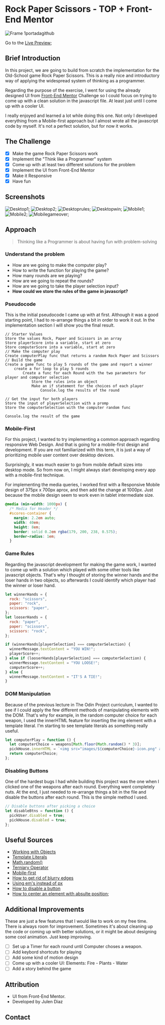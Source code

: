 # Rock Paper Scissors - TOP + Front-End Mentor

![Frame 1portadagithub](https://user-images.githubusercontent.com/66780327/115557714-475ba980-a2b2-11eb-870c-5dd59aa5517f.png)

Go to the [Live Preview](https://shifujulen.github.io/rock-paper-scissors/);

## Brief Introduction

In this project, we are going to build from scratch the implementation for the Old-School game Rock Paper Scissors. This is a really nice and introductory way of applying the widespread system of thinking as a programmer.

Regarding the purpose of the exercise, I went for using the already designed UI from [Front-End Mentor](https://www.frontendmentor.io/) Challenge so I could focus on trying to come up with a clean solution in the javascript file. At least just until I come up with a cooler UI.

I really enjoyed and learned a lot while doing this one. Not only I developed everything from a Mobile-first approach but I almost wrote all the javascript code by myself. It's not a perfect solution, but for now it works.

## The Challenge

- [x] Make the game Rock Paper Scissors work
- [x] Implement the "Think like a Programmer" system
- [x] Come up with at least two different solutions for the problem
- [x] Implement the UI from Front-End Mentor
- [x] Make it Responsive
- [x] Have fun

## Screenshots

![Desktop1](/screenshots/desktop1.PNG);
![Desktop2](/screenshots/desktop2.PNG);
![Desktoprules](/screenshots/rules.PNG);
![Desktopwin](/screenshots/winthegame.PNG);
![Mobile1](/screenshots/mobile1.PNG);
![Mobile2](/screenshots/mobile2.PNG);
![Mobilegameover](/screenshots/mobile-gameover.PNG);

## Approach

> Thinking like a Programmer is about having fun with problem-solving

### Understand the problem

- How are we going to make the computer play?
- How to write the function for playing the game?
- How many rounds are we playing?
- How are we going to repeat the rounds?
- How are we going to take the player selection input?
- **How could we store the rules of the game in javascript?**

### Pseudocode

This is the initial pseudocode I came up with at first. Although it was a good starting point, I had to re-arrange things a bit in order to work it out. In the implementation section I will show you the final result.

```
// Starter Values
Store the values Rock, Paper and Scissors in an array
Store playerScore into a variable, start at zero
Store computerScore into a variable, start at zero
// Make the computer play
Create computerPlay func that returns a random Rock Paper and Scissors
// Build the game
Create a game func to play 5 rounds of the game and report a winner
    create a for loop to play 5 rounds
        Create a func for each Round with the two parameters for player and computer selection
            Store the rules into an object
            Make an if statement for the choices of each player
                Console.log the results of the round

// Get the input for both players
Store the input of playerSelection with a promp
Store the computerSelection with the computer random func

Console.log the result of the game
```

### Mobile-First

For this project, I wanted to try implementing a common approach regarding responsive Web Design. And that is going for a mobile-first design and development. If you are not familiarized with this term, it is just a way of prioritizing mobile user content over desktop devices.

Surprisingly, it was much easier to go from mobile default sizes into desktop mode. So from now on, I might always start developing every app with a mobile-first technique.

For implementing the media queries, I worked first with a Responsive Mobile design of 375px x 700px aprox, and then add the change at 1000px. Just because the mobile design seem to work even in tablet intermediate size.

```css
@media (min-width: 1000px) {
  /* Media for Header */
  #scores-container {
    margin: 2.2em auto;
    width: 40em;
    height: 8em;
    border: solid 0.2em rgba(179, 200, 238, 0.575);
    border-radius: 1em;
  }
```

### Game Rules

Regarding the javascript development for making the game work, I wanted to come up with a solution which played with some other tools like javascript objects. That's why I thought of storing the winner hands and the loser hands in two objects, so afterwards I could identify which player had the winner or loser hand.

```javascript
let winnerHands = {
  rock: "scissors",
  paper: "rock",
  scissors: "paper",
};
let looserHands = {
  rock: "paper",
  paper: "scissors",
  scissors: "rock",
};

if (winnerHands[playerSelection] === computerSelection) {
  winnerMessage.textContent = "YOU WIN!";
  playerScore++;
} else if (looserHands[playerSelection] === computerSelection) {
  winnerMessage.textContent = "YOU LOOSE!";
  computerScore++;
} else {
  winnerMessage.textContent = "IT'S A TIE!";
}
```

### DOM Manipulation

Because of the previous lecture in The Odin Project curriculum, I wanted to see if I could apply the few different methods of manipulating elements with the DOM. That's why for example, in the random computer choice for each weapon, I used the innerHTML feature for inserting the img element with a template literal. I'm starting to see template literals as something really useful.

```javascript
let computerPlay = function () {
  let computerChoice = weapons[Math.floor(Math.random() * 3)];
  pickHouse.innerHTML = `<img src="images/${computerChoice}-icon.png" alt="Computer icon">`;
  return computerChoice;
};
```

### Disabling Buttons

One of the hardest bugs I had while building this project was the one when I clicked one of the weapons after each round. Everything went completely nuts. At the end, I just needed to re-arrange things a bit in the file and disable the buttons after each round. This is the simple method I used.

```javascript
// Disable buttons after picking a choice
let disableBtns = function () {
  pickUser.disabled = true;
  pickHouse.disabled = true;
};
```

## Useful Sources

- [Working with Objects](https://developer.mozilla.org/en-US/docs/Web/JavaScript/Guide/Working_with_Objects)
- [Template Literals](https://developer.mozilla.org/en-US/docs/Web/JavaScript/Reference/Template_literals)
- [Math.random()](https://developer.mozilla.org/en-US/docs/Web/JavaScript/Reference/Global_Objects/Math/random)
- [Terniary Operator](https://developer.mozilla.org/en-US/docs/Web/JavaScript/Reference/Operators/Conditional_Operator)
- [Mobile-first](https://developer.mozilla.org/en-US/docs/Web/Progressive_web_apps/Responsive/Mobile_first)
- [How to get rid of blurry edges](https://jsfiddle.net/Will_law/Lo0n9g2y/)
- [Using em's instead of px](https://stackoverflow.com/questions/609517/why-em-instead-of-px)
- [How to disable a button](https://www.sololearn.com/Discuss/1794949/solved-is-there-a-way-to-disable-click-on-an-element-with-an-event-listener-without-removing-the)
- [How to center an element with absulte position](https://thoughtbot.com/blog/positioning);

## Additional Improvements

These are just a few features that I would like to work on my free time. There is always room for improvement. Sometimes it's about cleaning up the code or coming up with better solutions, or it might be about designing some cool animation. Just keep improving.

- [ ] Set up a Timer for each round until Computer choses a weapon.
- [ ] Add keybord shortcuts for playing
- [ ] Add some kind of motion design
- [ ] Come up with a cooler UI: Elements: Fire - Plants - Water
- [ ] Add a story behind the game

## Attribution

- UI from Front-End Mentor.
- Developed by Julen Diaz

## Contact
